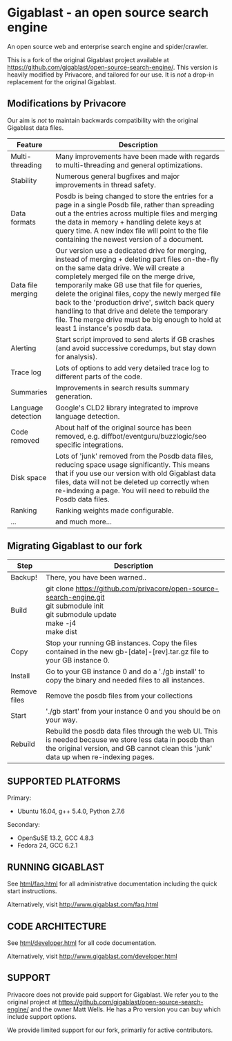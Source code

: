 Gigablast - an open source search engine
========================================

An open source web and enterprise search engine and spider/crawler.

This is a fork of the original Gigablast project available at https://github.com/gigablast/open-source-search-engine/. This version is heavily modified by Privacore, and tailored for our use. It is *not* a drop-in replacement for the original Gigablast.

Modifications by Privacore
--------------------------

Our aim is *not* to maintain backwards compatibility with the original Gigablast data files. 

| Feature  | Description |
| ------------- | ------------- |
| Multi-threading | Many improvements have been made with regards to multi-threading and general optimizations.|
| Stability | Numerous general bugfixes and major improvements in thread safety.|
| Data formats | Posdb is being changed to store the entries for a page in a single Posdb file, rather than spreading out a the entries  across multiple files and merging the data in memory + handling delete keys at query time. A new index file will point to the file containing the newest version of a document.|
| Data file merging | Our version use a dedicated drive for merging, instead of merging + deleting part files on-the-fly on the same data drive. We will create a completely merged file on the merge drive, temporarily make GB use that file for queries, delete the original files, copy the newly merged file back to the 'production drive', switch back query handling to that drive and delete the temporary file. The merge drive must be big enough to hold at least 1 instance's posdb data.|
| Alerting | Start script improved to send alerts if GB crashes (and avoid successive coredumps, but stay down for analysis).|
| Trace log | Lots of options to add very detailed trace log to different parts of the code.|
| Summaries | Improvements in search results summary generation.|
| Language detection | Google's CLD2 library integrated to improve language detection.|
| Code removed | About half of the original source has been removed, e.g. diffbot/eventguru/buzzlogic/seo specific integrations.|
| Disk space | Lots of 'junk' removed from the Posdb data files, reducing space usage significantly. This means that if you use our version with old Gigablast data files, data will not be deleted up correctly when re-indexing a page. You will need to rebuild the Posdb data files.|
| Ranking | Ranking weights made configurable. |
|...|and much more...|

Migrating Gigablast to our fork
-------------------------------

| Step  | Description |
| ------------- | ------------- |
| Backup! | There, you have been warned.. |
| Build | git clone https://github.com/privacore/open-source-search-engine.git <br>git submodule init <br>git submodule update<br>make -j4<br>make dist|
| Copy | Stop your running GB instances. Copy the files contained in the new gb-[date]-[rev].tar.gz file to your GB instance 0.|
| Install | Go to your GB instance 0 and do a './gb install' to copy the binary and needed files to all instances.|
| Remove files | Remove the posdb files from your collections |
| Start | './gb start' from your instance 0 and you should be on your way.|
| Rebuild | Rebuild the posdb data files through the web UI. This is needed because we store less data in posdb than the original version, and GB cannot clean this 'junk' data up when re-indexing pages.|


SUPPORTED PLATFORMS
-------------------
Primary:

*    Ubuntu 16.04, g++ 5.4.0, Python 2.7.6

Secondary:

*    OpenSuSE 13.2, GCC 4.8.3
*    Fedora 24, GCC 6.2.1

RUNNING GIGABLAST
-----------------
See <a href=html/faq.html>html/faq.html</a> for all administrative documentation including the quick start instructions.

Alternatively, visit http://www.gigablast.com/faq.html

CODE ARCHITECTURE
-----------------
See <a href=html/developer.html>html/developer.html</a> for all code documentation.

Alternatively, visit http://www.gigablast.com/developer.html

SUPPORT
-------
Privacore does not provide paid support for Gigablast. We refer you to the original project at https://github.com/gigablast/open-source-search-engine/ and the owner Matt Wells. He has a Pro version you can buy which include support options.

We provide limited support for our fork, primarily for active contributors.

